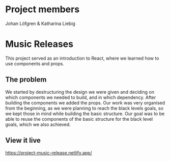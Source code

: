 # Project members
Johan Löfgren & Katharina Liebig

# Music Releases

This project served as an introduction to React, where we learned how to use components and props.

## The problem

We started by destructuring the design we were given and deciding on which components we needed to build, and in which dependency. After building the components we added the props.
Our work was very organised from the beginning, as we were planning to reach the black levels goals, so we kept those in mind while building the basic structure. Our goal was to be able to reuse the components of the basic structure for the black level goals, which we also achieved.

## View it live

https://project-music-release.netlify.app/